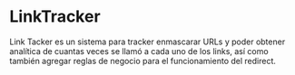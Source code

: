 # LinkTracker
Link Tacker es un sistema para tracker enmascarar URLs y poder obtener analítica de cuantas veces se llamó a cada uno de los links, así como también agregar reglas de negocio para el funcionamiento del redirect.

